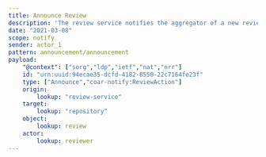 ```yaml
---
title: Announce Review
description: 'The review service notifies the aggregator of a new review '
date: "2021-03-08"
scope: notify
sender: actor_1
pattern: announcement/announcement
payload:
    "@context": ["sorg","ldp","ietf","nat","nrr"]
    id: "urn:uuid:94ecae35-dcfd-4182-8550-22c7164fe23f"
    type: ["Announce","coar-notify:ReviewAction"]
    origin:
        lookup: "review-service"
    target:
        lookup: "repository"
    object:
        lookup: review
    actor:
        lookup: reviewer
---
```



